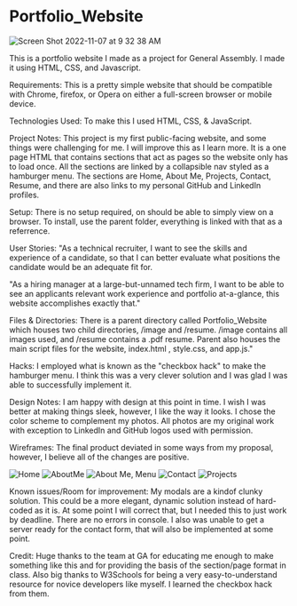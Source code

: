 # Portfolio_Website
![Screen Shot 2022-11-07 at 9 32 38 AM](https://user-images.githubusercontent.com/115426977/200376583-56e2b655-ee28-4617-adc8-9b31e846c4c2.png)

This is a portfolio website I made as a project for General Assembly. I made it using HTML, CSS, and Javascript. 

Requirements:
This is a pretty simple website that should be compatible with Chrome, firefox, or Opera on either a full-screen browser or mobile device.

Technologies Used:
To make this I used HTML, CSS, & JavaScript.

Project Notes:
This project is my first public-facing website, and some things were challenging for me. I will improve this as I learn more. It is a one page HTML that contains sections that act as pages so the website only has to load once. All the sections are linked by a collapsible nav styled as a hamburger menu. The sections are Home, About Me, Projects, Contact, Resume, and there are also links to my personal GitHub and LinkedIn profiles.

Setup:
There is no setup required, on should be able to simply view on a browser. To install, use the parent folder, everything is linked with that as a referrence. 

User Stories:
  "As a technical recruiter, I want to see the skills and experience of a candidate, so that I can better evaluate what   positions the candidate would be an adequate fit for.

  "As a hiring manager at a large-but-unnamed tech firm, I want to be able to see an applicants relevant work             experience and portfolio at-a-glance, this website accomplishes exactly that."

Files & Directories:
There is a parent directory called Portfolio_Website which houses two child directories, /image and /resume. /image contains all images used, and /resume contains a .pdf resume. Parent also houses the main script files for the website, index.html , style.css, and app.js."

Hacks:
I employed what is known as the "checkbox hack" to make the hamburger menu. I think this was a very clever solution and I was glad I was able to successfully implement it. 

Design Notes:
I am happy with design at this point in time. I wish I was better at making things sleek, however, I like the way it looks. I chose the color scheme to complement my photos. All photos are my original work with exception to LinkedIn and GitHub logos used with permission.

Wireframes:
The final product deviated in some ways from my proposal, however, I believe all of the changes are positive.

![Home](https://user-images.githubusercontent.com/115426977/200379444-45d64b0f-e78b-4c1d-b3c3-57ceb6eed0eb.png)
![AboutMe](https://user-images.githubusercontent.com/115426977/200379405-b9741bc7-d6a9-4503-9d6a-48a13b996f79.png)
![About Me, Menu](https://user-images.githubusercontent.com/115426977/200379427-0b71040f-0001-4f4b-a35f-d580c219cecf.png)
![Contact](https://user-images.githubusercontent.com/115426977/200379435-295510ce-6687-4eb7-992b-2a9d507c4ef1.png)
![Projects](https://user-images.githubusercontent.com/115426977/200379440-ba73b1c4-63f1-45d6-beb2-fbc2b28f070d.png)

Known issues/Room for improvement:
My modals are a kindof clunky solution. This could be a more elegant, dynamic solution instead of hard-coded as it is. At some point I will correct that, but I needed this to just work  by deadline. There are no errors in console. I also was unable to get a server ready for the contact form, that will also be implemented at some point.

Credit:
Huge thanks to the team at GA for educating me enough to make something like this and for providing the basis of the section/page format in class. Also big thanks to W3Schools for being a very easy-to-understand resource for novice developers like myself. I learned the checkbox hack from them. 
